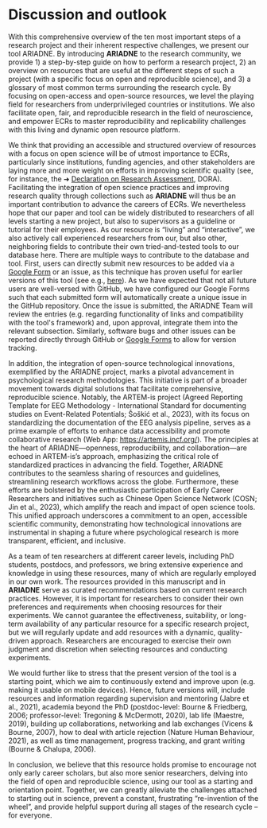 # Discussion and outlook

With this comprehensive overview of the ten most important steps of a research project and their inherent respective challenges, we present our tool ARIADNE. By introducing **ARIADNE** to the research community, we provide 1) a step-by-step guide on how to perform a research project, 2) an overview on resources that are useful at the different steps of such a project (with a specific focus on open and reproducible science), and 3) a glossary of most common terms surrounding the research cycle. By focusing on open-access and open-source resources, we level the playing field for researchers from underprivileged countries or institutions. We also facilitate open, fair, and reproducible research in the field of neuroscience, and empower ECRs to master reproducibility and replicability challenges with this living and dynamic open resource platform. 

We think that providing an accessible and structured overview of resources with a focus on open science will be of utmost importance to ECRs, particularly since institutions, funding agencies, and other stakeholders are laying more and more weight on efforts in improving scientific quality (see, for instance, the ➜ [Declaration on Research Assessment](https://sfdora.org/), DORA). Facilitating the integration of open science practices and improving research quality through collections such as **ARIADNE** will thus be an important contribution to advance the careers of ECRs. We nevertheless hope that our paper and tool can be widely distributed to researchers of all levels starting a new project, but also to supervisors as a guideline or tutorial for their employees. As our resource is “living” and “interactive”, we also actively call experienced researchers from our, but also other, neighboring fields to contribute their own tried-and-tested tools to our database here. There are multiple ways to contribute to the database and tool. First, users can directly submit new resources to be added via a [Google Form](https://drive.google.com/drive/folders/1nw8x_OwfNlQ8jpaBRiirHpjYGvUAiB3v?usp=drive_link) or an issue, as this technique has proven useful for earlier versions of this tool (see e.g., [here](https://github.com/helenahartmann/awesome-PhD)). As we have expected that not all future users are well-versed with GitHub, we have configured our Google Forms such that each submitted form will automatically create a unique issue in the GitHub repository. Once the issue is submitted, the ARIADNE Team will review the entries (e.g. regarding functionality of links and compatibility with the tool's framework) and, upon approval, integrate them into the relevant subsection. Similarly, software bugs and other issues can be reported directly through GitHub or [Google Forms](https://drive.google.com/drive/folders/1nw8x_OwfNlQ8jpaBRiirHpjYGvUAiB3v?usp=drive_link) to allow for version tracking.

In addition, the integration of open-source technological innovations, exemplified by the ARIADNE project, marks a pivotal advancement in psychological research methodologies. This initiative is part of a broader movement towards digital solutions that facilitate comprehensive, reproducible science. Notably, the ARTEM-is project (Agreed Reporting Template for EEG Methodology - International Standard for documenting studies on Event-Related Potentials; Šoškić et al., 2023), with its focus on standardizing the documentation of the EEG analysis pipeline, serves as a prime example of efforts to enhance data accessibility and promote collaborative research (Web App: https://artemis.incf.org/). The principles at the heart of ARIADNE—openness, reproducibility, and collaboration—are echoed in ARTEM-is’s approach, emphasizing the critical role of standardized practices in advancing the field. Together, ARIADNE contributes to the seamless sharing of resources and guidelines, streamlining research workflows across the globe. Furthermore, these efforts are bolstered by the enthusiastic participation of Early Career Researchers and initiatives such as Chinese Open Science Network (COSN; Jin et al., 2023), which amplify the reach and impact of open science tools. This unified approach underscores a commitment to an open, accessible scientific community, demonstrating how technological innovations are instrumental in shaping a future where psychological research is more transparent, efficient, and inclusive.

As a team of ten researchers at different career levels, including PhD students, postdocs, and professors, we bring extensive experience and knowledge in using these resources, many of which are regularly employed in our own work. The resources provided in this manuscript and in **ARIADNE** serve as curated recommendations based on current research practices. However, it is important for researchers to consider their own preferences and requirements when choosing resources for their experiments. We cannot guarantee the effectiveness, suitability, or long-term availability of any particular resource for a specific research project, but we will regularly update and add resources with a dynamic, quality-driven approach. Researchers are encouraged to exercise their own judgment and discretion when selecting resources and conducting experiments.

We would further like to stress that the present version of the tool is a starting point, which we aim to continuously extend and improve upon (e.g. making it usable on mobile devices). Hence, future versions will, include resources and information regarding supervision and mentoring (Jabre et al., 2021), academia beyond the PhD (postdoc-level: Bourne & Friedberg, 2006; professor-level: Tregoning & McDermott, 2020), lab life (Maestre, 2019), building up collaborations, networking and lab exchanges (Vicens & Bourne, 2007), how to deal with article rejection (Nature Human Behaviour, 2021), as well as time management, progress tracking, and grant writing (Bourne & Chalupa, 2006). 

In conclusion, we believe that this resource holds promise to encourage not only early career scholars, but also more senior researchers, delving into the field of open and reproducible science, using our tool as a starting and orientation point. Together, we can greatly alleviate the challenges attached to starting out in science, prevent a constant, frustrating “re-invention of the wheel”, and provide helpful support during all stages of the research cycle – for everyone.
